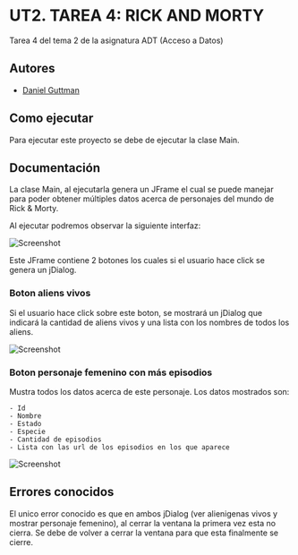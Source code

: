 
# UT2. TAREA 4: RICK AND MORTY

Tarea 4 del tema 2 de la asignatura ADT (Acceso a Datos)


## Autores

- [Daniel Guttman](https://github.com/DGuttmanDev)
## Como ejecutar

Para ejecutar este proyecto se debe de ejecutar la clase Main.


## Documentación

La clase Main, al ejecutarla genera un JFrame el cual se puede manejar para poder obtener múltiples datos acerca de personajes del mundo de Rick & Morty.

Al ejecutar podremos observar la siguiente interfaz:

![Screenshot](https://i.ibb.co/XkGZy30/home.png)

Este JFrame contiene 2 botones los cuales si el usuario hace click se genera un jDialog.

### Boton aliens vivos

Si el usuario hace click sobre este boton, se mostrará un jDialog que indicará la cantidad de aliens vivos
y una lista con los nombres de todos los aliens.

![Screenshot](https://i.ibb.co/PDVRGL5/alien.png)

### Boton personaje femenino con más episodios

Mustra todos los datos acerca de este personaje. Los datos mostrados son:

    - Id
    - Nombre
    - Estado 
    - Especie 
    - Cantidad de episodios
    - Lista con las url de los episodios en los que aparece

![Screenshot](https://i.ibb.co/2ZQCXBt/female.png)
## Errores conocidos

El unico error conocido es que en ambos jDialog (ver alienigenas vivos y mostrar personaje femenino), al cerrar la ventana la primera vez esta no cierra. Se debe de volver a cerrar la ventana para que esta finalmente se cierre.